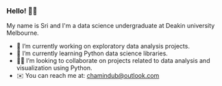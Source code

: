 ### Hello! 👋🏽

My name is Sri and I'm a data science undergraduate at Deakin university Melbourne.

- 🔭 I’m currently working on exploratory data analysis projects.
- 🌱 I’m currently learning Python data science libraries.
- 🤝🏽 I’m looking to collaborate on projects related to data analysis and visualization using Python.
- ✉️ You can reach me at: chamindub@outlook.com

<!--
**chamindub/chamindub** is a ✨ _special_ ✨ repository because its `README.md` (this file) appears on your GitHub profile.

Here are some ideas to get you started:

- 🔭 I’m currently working on ...
- 🌱 I’m currently learning ...
- 👯 I’m looking to collaborate on ...
- 🤔 I’m looking for help with ...
- 💬 Ask me about ...
- 📫 How to reach me: ...
- 😄 Pronouns: ...
- ⚡ Fun fact: ...
-->
